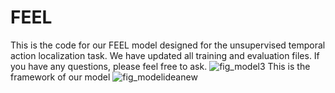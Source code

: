 # FEEL

This is the code for our FEEL model designed for the unsupervised temporal action localization task. We have updated all training and evaluation files. If you have any questions, please feel free to ask.
![fig_model3](https://github.com/tanghaoyu258/FEEL/assets/44565959/bf64bb62-7d5a-41c7-9b45-9c926d6428b7)
This is the framework of our model
![fig_modelideanew](https://github.com/tanghaoyu258/FEEL/assets/44565959/549e8b37-96af-48b3-ae5c-3aa032dd2641)
